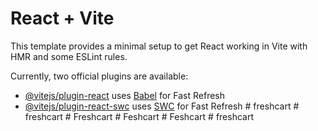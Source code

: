 # React + Vite

This template provides a minimal setup to get React working in Vite with HMR and some ESLint rules.

Currently, two official plugins are available:

- [@vitejs/plugin-react](https://github.com/vitejs/vite-plugin-react/blob/main/packages/plugin-react/README.md) uses [Babel](https://babeljs.io/) for Fast Refresh
- [@vitejs/plugin-react-swc](https://github.com/vitejs/vite-plugin-react-swc) uses [SWC](https://swc.rs/) for Fast Refresh
#   f r e s h c a r t  
 #   f r e s h c a r t  
 #   F r e s h c a r t  
 #   F e s h c a r t  
 #   F e s h c a r t  
 #   f r e s h c a r t  
 